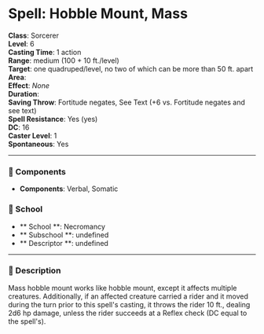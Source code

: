 
# Spell: Hobble Mount, Mass
**Class**: Sorcerer  
**Level**: 6  
**Casting Time**: 1 action  
**Range**: medium (100 + 10 ft./level)  
**Target**: one quadruped/level, no two of which can be more than 50 ft. apart  
**Area**:   
**Effect**: _None_  
**Duration**:   
**Saving Throw**: Fortitude negates, See Text (+6 vs. Fortitude negates and see text)  
**Spell Resistance**: Yes (yes)  
**DC**: 16  
**Caster Level**: 1  
**Spontaneous**: Yes

---

### 🔮 Components
- **Components**: Verbal, Somatic

### 🏫 School
- ** School **: Necromancy
- ** Subschool **: undefined
- ** Descriptor **: undefined
---

### 📜 Description
Mass hobble mount works like hobble mount, except it affects multiple creatures. Additionally, if an affected creature carried a rider and it moved during the turn prior to this spell's casting, it throws the rider 10 ft., dealing 2d6 hp damage, unless the rider succeeds at a Reflex check (DC equal to the spell's).
